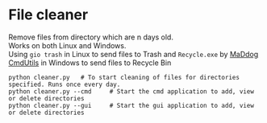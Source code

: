 # File cleaner
Remove files from directory which are n days old.<br>
Works on both Linux and Windows.<br>
Using `gio trash` in Linux to send files to Trash and 
`Recycle.exe` by [MaDdog CmdUtils](http://www.maddogsw.com/cmdutils/) in Windows to send files to Recycle Bin

```
python cleaner.py   # To start cleaning of files for directories specified. Runs once every day.
python cleaner.py --cmd     # Start the cmd application to add, view or delete directories
python cleaner.py --gui     # Start the gui application to add, view or delete directories
```
